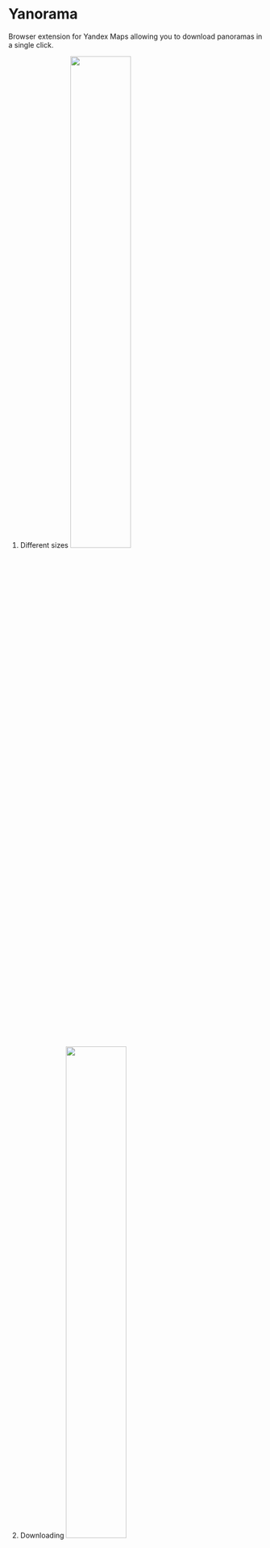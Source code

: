 # Yanorama

Browser extension for Yandex Maps allowing you to download panoramas in a single click.

1. Different sizes
   <img src="https://github.com/markarenin/yanorama/assets/85851465/af0c9cf6-bee1-4f38-9af4-2890a4ed994c" width="50%">

2. Downloading
   <img src="https://github.com/markarenin/yanorama/assets/85851465/a85519a5-8214-497e-be46-a401efd442ba" width="50%">

## Installing

1. Download the latest release from [here](https://github.com/markarenin/yanorama/releases/latest/)
2. Unpack the archive
3. Open `chrome://extensions/` in your browser or click `Settings` -> `Extensions`.
4. Enable `Developer mode`
5. Click `Load unpacked` and select the unpacked archive folder
6. Optionally, you can pin the extension to the toolbar to quickly change settings

## Development

### Installing dependencies

1. Check if your `Node.js` version is >= **14**.
2. Change or configurate the name of your extension on `src/manifest`.
3. Run `npm install` to install the dependencies.

### Developing

run the command

```shell
$ cd yanorama

$ npm run dev
```

#### Chrome Extension Developer Mode

1. set your Chrome browser 'Developer mode' up
2. click 'Load unpacked', and select `yanorama/build` folder

#### Normal FrontEnd Developer Mode

1. access `http://0.0.0.0:3000/`
2. when debugging popup page, open `http://0.0.0.0:3000//popup.html`
3. when debugging options page, open `http://0.0.0.0:3000//options.html`

### Packing

After the development of your extension run the command

```shell
$ npm run build
```

Now, the content of `build` folder will be the extension ready to be used.

---
